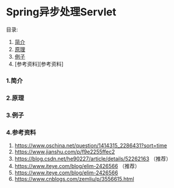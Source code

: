 # Spring异步处理Servlet

目录:

1. [简介][1]
2. [原理][2]
3. [例子][3]
4. [参考资料][参考资料]









### 1.简介



### 2.原理

### 3.例子

### 4.参考资料

1. https://www.oschina.net/question/1414315_2286431?sort=time
2. https://www.jianshu.com/p/f9e2255ffec2
3. https://blog.csdn.net/he90227/article/details/52262163 （推荐）
4. https://www.iteye.com/blog/elim-2426566  （推荐）
5. https://www.iteye.com/blog/elim-2426566
6. https://www.cnblogs.com/zemliu/p/3556615.html







[1]: #1简介
[2]: #2原理
[3]: #3例子
[4]: #4参考资料

